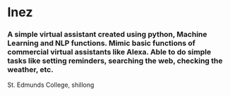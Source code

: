 # Inez 
### A simple virtual assistant created using python, Machine Learning and NLP functions. Mimic basic functions of commercial virtual assistants like Alexa. Able to do simple tasks like setting reminders, searching the web, checking the weather, etc.
St. Edmunds College, shillong
